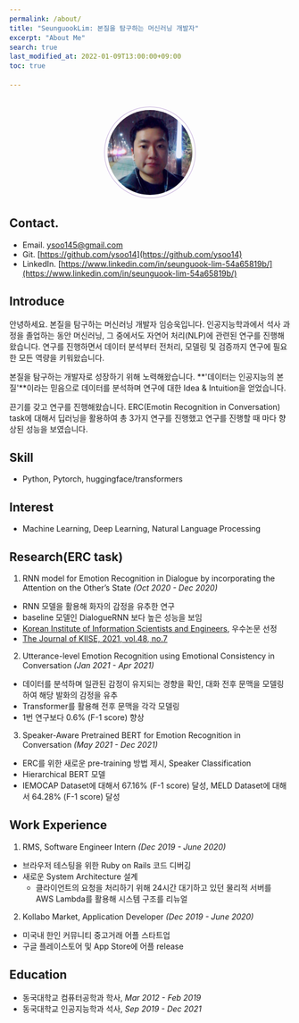```yaml
---
permalink: /about/
title: "SeunguookLim: 본질을 탐구하는 머신러닝 개발자"
excerpt: "About Me"
search: true
last_modified_at: 2022-01-09T13:00:00+09:00
toc: true

--- 
```

<br>

<center><img src="/assets/images/profile.jpeg" width="30%" height="30%" style="
border: 1px solid #cab6de;
border-radius: 50%;
padding: 5px;
-moz-border-radius: 50%;
-khtml-border-radius: 50%;
-webkit-border-radius: 50%;
"></center>

## Contact.
 * Email. ysoo145@gmail.com
 * Git. [https://github.com/ysoo14](https://github.com/ysoo14)
 * LinkedIn. [https://www.linkedin.com/in/seunguook-lim-54a65819b/](https://www.linkedin.com/in/seunguook-lim-54a65819b/)

## Introduce
안녕하세요. 본질을 탐구하는 머신러닝 개발자 임승욱입니다. 인공지능학과에서 석사 과정을 졸업하는 동안 머신러닝, 그 중에서도 자연어 처리(NLP)에 관련된 연구를 진행해왔습니다. 연구를 진행하면서 데이터 분석부터 전처리, 모델링 및 검증까지 연구에 필요한 모든 역량을 키워왔습니다.

본질을 탐구하는 개발자로 성장하기 위해 노력해왔습니다. **'데이터는 인공지능의 본질'**이라는 믿음으로 데이터를 분석하며 연구에 대한 Idea & Intuition을 얻었습니다.

끈기를 갖고 연구를 진행해왔습니다. ERC(Emotin Recognition in Conversation) task에 대해서 딥러닝을 활용하여 총 3가지 연구를 진행했고 연구를 진행할 때 마다 향상된 성능을 보였습니다.

## Skill
 * Python, Pytorch, huggingface/transformers

## Interest
 * Machine Learning, Deep Learning, Natural Language Processing

## Research(ERC task)
 1. RNN model for Emotion Recognition in Dialogue by incorporating the Attention on the Other’s State *(Oct 2020 - Dec 2020)*
  * RNN 모델을 활용해 화자의 감정을 유추한 연구
  * baseline 모델인 DialogueRNN 보다 높은 성능을 보임
  * [Korean Institute of Information Scientists and Engineers](https://www.dbpia.co.kr/Journal/articleDetail?nodeId=NODE10529656), 우수논문 선정
  * [The Journal of KIISE, 2021, vol.48, no.7](https://www.kci.go.kr/kciportal/ci/sereArticleSearch/ciSereArtiView.kci?sereArticleSearchBean.artiId=ART002739234)

 2. Utterance-level Emotion Recognition using Emotional Consistency in Conversation *(Jan 2021 - Apr 2021)*
  * 데이터를 분석하며 일관된 감정이 유지되는 경향을 확인, 대화 전후 문맥을 모델링하여 해당 발화의 감정을 유추
  * Transformer를 활용해 전후 문맥을 각각 모델링
  * 1번 연구보다 0.6% (F-1 score) 향상

 3. Speaker-Aware Pretrained BERT for Emotion Recognition in Conversation *(May 2021 - Dec 2021)*
  * ERC를 위한 새로운 pre-training 방법 제시, Speaker Classification
  * Hierarchical BERT 모델
  * IEMOCAP Dataset에 대해서 67.16% (F-1 score) 달성,  MELD Dataset에 대해서 64.28% (F-1 score) 달성

## Work Experience

1. RMS, Software Engineer Intern *(Dec 2019 - June 2020)*
 * 브라우저 테스팅을 위한 Ruby on Rails 코드 디버깅
 * 새로운 System Architecture 설계 
   - 클라이언트의 요청을 처리하기 위해 24시간 대기하고 있던 물리적 서버를 AWS Lambda를 활용해 시스템 구조를 리뉴얼
   

2. Kollabo Market, Application Developer *(Dec 2019 - June 2020)*
 * 미국내 한인 커뮤니티 중고거래 어플 스타트업
 * 구글 플레이스토어 및 App Store에 어플 release

## Education
 * 동국대학교 컴퓨터공학과 학사, *Mar 2012 - Feb 2019*
 * 동국대학교 인공지능학과 석사, *Sep 2019 - Dec 2021* 
